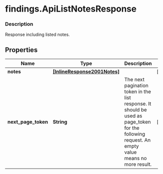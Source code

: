 # findings.ApiListNotesResponse

### Description

Response including listed notes.

## Properties
Name | Type | Description | Notes
------------ | ------------- | ------------- | -------------
**notes** | [**[InlineResponse2001Notes]**](InlineResponse2001Notes.md) |  | [optional] 
**next_page_token** | **String** | The next pagination token in the list response. It should be used as page_token for the following request. An empty value means no more result. | [optional] 

